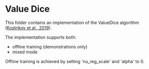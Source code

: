 # Value Dice

This folder contains an implementation of the ValueDice algorithm
([Kostrikov et al., 2019]).

The implementation supports both:
 - offline training (demonstrations only)
 - mixed mode

Offline training is achieved by setting 'nu_reg_scale' and 'alpha' to 0.

[Kostrikov et al., 2019]: https://arxiv.org/abs/1912.05032
